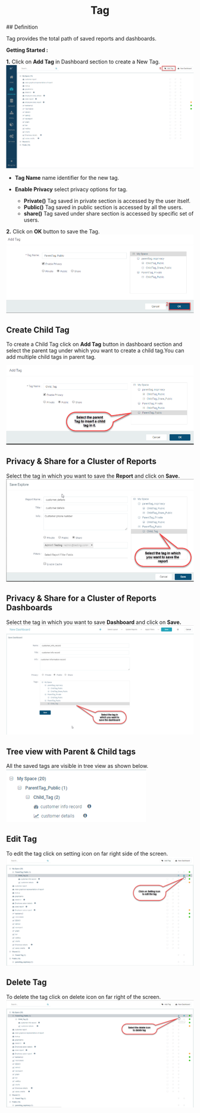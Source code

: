 <center><h1>Tag</h1></center>
## Definition

Tag provides the total path of saved reports and dashboards.

**Getting Started :**

**1.** Click on **Add Tag** in Dashboard section to create a New Tag.
![enter image description here](https://raw.githubusercontent.com/sv18042016/fp1/457c21c373c4db9d2f1ae47344146723ffe79d2d/images/add_tag.png)

- **Tag Name** name identifier for the new tag.

- **Enable Privacy** select privacy options for tag. 

  -  **Private()** Tag saved in private section is accessed by the user itself.
  -  **Public()**  Tag saved in public section is accessed by all the users.
  -  **share()**    Tag saved under share section is accessed by specific set of users.
  
**2.** Click on **OK** button to save the Tag.
![enter image description here](https://raw.githubusercontent.com/sv18042016/fp1/457c21c373c4db9d2f1ae47344146723ffe79d2d/images/tag_2.png)


## Create Child Tag 

To create a Child Tag click on **Add Tag** button in dashboard section and select the parent tag under which you want to create a child tag.You can add multiple child tags in parent tag.

![enter image description here](https://raw.githubusercontent.com/sv18042016/fp1/c1b8fc9522826986d90afc6df61df3f988227475/images/child_tag.png)


## Privacy & Share for a Cluster of Reports

Select the tag in which you want to save the **Report**  and click on **Save.**
![enter image description here](https://raw.githubusercontent.com/sv18042016/fp1/48df1ea04c2a595b12cbc950174ccae53a3669e2/images/report_tag.png)

## Privacy & Share for a Cluster of Reports Dashboards

Select the tag in which you want to save **Dashboard**  and click on **Save.**
![enter image description here](https://raw.githubusercontent.com/sv18042016/fp1/0fb2c0fe9fbc99b6ac2cd3d818fe7533a74872b8/images/2018-02-06_16-09-56.png)

## Tree view with Parent & Child tags

All the saved tags are visible in tree view as shown below.
![enter image description here](https://raw.githubusercontent.com/sv18042016/fp1/191f8906591a719bb70c33b807cb4c3dabf4ed4e/images/tree_view.png)

## Edit Tag

To edit the tag click on setting icon on far right side of the screen.
![enter image description here](https://raw.githubusercontent.com/sv18042016/fp1/e571af6fdf36fb0e58a5248a84669f5f73f5703f/images/edit_tag.png)

## Delete Tag

To delete the tag click on delete icon on far right of the screen.
![enter image description here](https://raw.githubusercontent.com/sv18042016/fp1/e571af6fdf36fb0e58a5248a84669f5f73f5703f/images/delete_tag.png)

<!--stackedit_data:
eyJoaXN0b3J5IjpbNTM1MTI5OTMzXX0=
-->